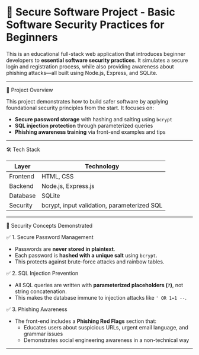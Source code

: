 # 🔐 Secure Software Project - Basic Software Security Practices for Beginners

This is an educational full-stack web application that introduces beginner developers to **essential software security practices**. It simulates a secure login and registration process, while also providing awareness about phishing attacks—all built using Node.js, Express, and SQLite.

---

🧠 Project Overview

This project demonstrates how to build safer software by applying foundational security principles from the start. It focuses on:

- **Secure password storage** with hashing and salting using `bcrypt`
- **SQL injection protection** through parameterized queries
- **Phishing awareness training** via front-end examples and tips

---

🛠️ Tech Stack

| Layer     | Technology |
|-----------|------------|
| Frontend  | HTML, CSS |
| Backend   | Node.js, Express.js |
| Database  | SQLite |
| Security  | bcrypt, input validation, parameterized SQL |

---

🔐 Security Concepts Demonstrated

 ✅ 1. Secure Password Management
- Passwords are **never stored in plaintext**.
- Each password is **hashed with a unique salt** using `bcrypt`.
- This protects against brute-force attacks and rainbow tables.

 ✅ 2. SQL Injection Prevention
- All SQL queries are written with **parameterized placeholders (`?`)**, not string concatenation.
- This makes the database immune to injection attacks like `' OR 1=1 --`.

 ✅ 3. Phishing Awareness
- The front-end includes a **Phishing Red Flags** section that:
  - Educates users about suspicious URLs, urgent email language, and grammar issues
  - Demonstrates social engineering awareness in a non-technical way

---
